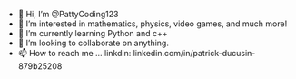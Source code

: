 - 👋 Hi, I’m @PattyCoding123
- 👀 I’m interested in mathematics, physics, video games, and much more!
- 🌱 I’m currently learning Python and c++
- 💞️ I’m looking to collaborate on anything.
- 📫 How to reach me ... linkdin: linkedin.com/in/patrick-ducusin-879b25208

<!---
PattyCoding123/PattyCoding123 is a ✨ special ✨ repository because its `README.md` (this file) appears on your GitHub profile.
You can click the Preview link to take a look at your changes.
--->
